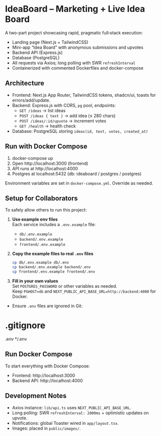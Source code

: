 <!-- # IdeaBoard – Marketing + Live Idea Board

A two-part project showcasing rapid, pragmatic full‑stack execution:
- Landing page (Next.js + TailwindCSS)
- Mini-app “Idea Board” with anonymous submissions and upvotes
- Backend API (Express.js)
- Database (PostgreSQL)
- All requests via Axios; long polling with SWR `refreshInterval`
- Containerized with commented Dockerfiles and docker-compose

## Architecture
- Frontend: Next.js App Router, TailwindCSS tokens, shadcn/ui, toasts for errors/add/update.
- Backend: Express.js with CORS, `pg` pool, endpoints:
  - `GET /ideas` → list ideas
  - `POST /ideas { text }` → add idea (≤ 280 chars)
  - `POST /ideas/:id/upvote` → increment votes
  - `GET /health` → health check
- Database: PostgreSQL storing `ideas(id, text, votes, created_at)`

## Run with Docker Compose
1. docker-compose up
2. Open http://localhost:3000 (frontend)
3. API runs at http://localhost:4000
4. Postgres at localhost:5432 (db: ideaboard / postgres / postgres)

Environment variables are set in `docker-compose.yml`. Override as needed.

## Development Notes
- Axios instance: `lib/api.ts` uses `NEXT_PUBLIC_API_BASE_URL`.
- Long polling: SWR `refreshInterval: 2000ms` + optimistic updates on upvote.
- Notifications: global Toaster wired in `app/layout.tsx`.
- Images: placed in `public/images/`.

## Trade-offs
- For simplicity, authentication is omitted (brief focuses on anonymous posting).
- Rate limiting/anti-spam can be added at the API (e.g., IP-based throttling).
- The Next preview environment may run without a Node build step; Dockerfiles handle production.

## Optional (Kubernetes)
Add manifests under `k8s/` (not required). Compose remains the single-command local setup. -->


# IdeaBoard – Marketing + Live Idea Board

A two-part project showcasing rapid, pragmatic full‑stack execution:
- Landing page (Next.js + TailwindCSS)
- Mini-app “Idea Board” with anonymous submissions and upvotes
- Backend API (Express.js)
- Database (PostgreSQL)
- All requests via Axios; long polling with SWR `refreshInterval`
- Containerized with commented Dockerfiles and docker-compose

## Architecture
- Frontend: Next.js App Router, TailwindCSS tokens, shadcn/ui, toasts for errors/add/update.
- Backend: Express.js with CORS, `pg` pool, endpoints:
  - `GET /ideas` → list ideas
  - `POST /ideas { text }` → add idea (≤ 280 chars)
  - `POST /ideas/:id/upvote` → increment votes
  - `GET /health` → health check
- Database: PostgreSQL storing `ideas(id, text, votes, created_at)`

## Run with Docker Compose
1. docker-compose up
2. Open http://localhost:3000 (frontend)
3. API runs at http://localhost:4000
4. Postgres at localhost:5432 (db: ideaboard / postgres / postgres)

Environment variables are set in `docker-compose.yml`. Override as needed.

## Setup for Collaborators

To safely allow others to run this project:

1. **Use example env files**  
   Each service includes a `.env.example` file:

   - `db/.env.example`
   - `backend/.env.example`
   - `frontend/.env.example`

2. **Copy the example files to real `.env` files**  
   ```bash
   cp db/.env.example db/.env
   cp backend/.env.example backend/.env
   cp frontend/.env.example frontend/.env


3. **Fill in your own values**  
Set `POSTGRES_PASSWORD` or other variables as needed.  
Keep `PGHOST=db` and `NEXT_PUBLIC_API_BASE_URL=http://backend:4000` for Docker.

- Ensure `.env` files are ignored in Git:


# .gitignore
.env
*/.env


## Run Docker Compose

To start everything with Docker Compose:

- Frontend: http://localhost:3000
- Backend API: http://localhost:4000

## Development Notes

- Axios instance: `lib/api.ts` uses `NEXT_PUBLIC_API_BASE_URL`.
- Long polling: SWR `refreshInterval: 2000ms` + optimistic updates on upvote.
- Notifications: global Toaster wired in `app/layout.tsx`.
- Images: placed in `public/images/`.
